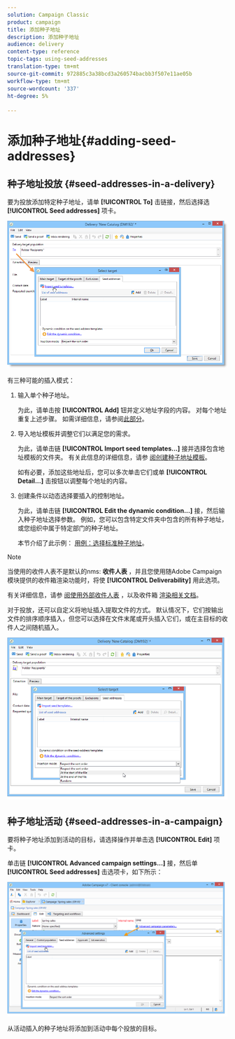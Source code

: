 ```yaml
---
solution: Campaign Classic
product: campaign
title: 添加种子地址
description: 添加种子地址
audience: delivery
content-type: reference
topic-tags: using-seed-addresses
translation-type: tm+mt
source-git-commit: 972885c3a38bcd3a260574bacbb3f507e11ae05b
workflow-type: tm+mt
source-wordcount: '337'
ht-degree: 5%

---
```



# 添加种子地址{#adding-seed-addresses}

## 种子地址投放 {#seed-addresses-in-a-delivery}

要为投放添加特定种子地址，请单 **[!UICONTROL To]** 击链接，然后选择选 **[!UICONTROL Seed addresses]** 项卡。

![](assets/s_ncs_user_edit_del_addresses_tab.png)

有三种可能的插入模式：

1. 输入单个种子地址。

   为此，请单击按 **[!UICONTROL Add]** 钮并定义地址字段的内容。 对每个地址重复上述步骤。 如需详细信息，请参阅[此部分](../../message-center/using/managing-seed-addresses-in-transactional-messages.md#creating-a-seed-address)。

1. 导入地址模板并调整它们以满足您的需求。

   为此，请单击链 **[!UICONTROL Import seed templates...]** 接并选择包含地址模板的文件夹。 有关此信息的详细信息，请参 [阅创建种子地址模板](../../delivery/using/creating-seed-addresses.md#creating-seed-address-templates)。

   如有必要，添加这些地址后，您可以多次单击它们或单 **[!UICONTROL Detail...]** 击按钮以调整每个地址的内容。

1. 创建条件以动态选择要插入的控制地址。

   为此，请单击链 **[!UICONTROL Edit the dynamic condition...]** 接，然后输入种子地址选择参数。 例如，您可以包含特定文件夹中包含的所有种子地址，或您组织中属于特定部门的种子地址。

   本节介绍了此示例： [用例：选择标准种子地址](../../delivery/using/use-case--selecting-seed-addresses-on-criteria.md)。

>[!NOTE]
>
>当使用的收件人表不是默认的nms: **收件人表** ，并且您使用随Adobe Campaign模块提供的收件箱渲染功能时，将使 **[!UICONTROL Deliverability]** 用此选项。
>
>有关详细信息，请参 [阅使用外部收件人表](../../delivery/using/using-an-external-recipient-table.md) ，以及收件箱 [渲染相关文档](../../delivery/using/inbox-rendering.md)。

对于投放，还可以自定义将地址插入提取文件的方式。 默认情况下，它们按输出文件的排序顺序插入，但您可以选择在文件末尾或开头插入它们，或在主目标的收件人之间随机插入。

![](assets/s_ncs_user_edit_del_addresses_sort.png)

## 种子地址活动 {#seed-addresses-in-a-campaign}

要将种子地址添加到活动的目标，请选择操作并单击选 **[!UICONTROL Edit]** 项卡。

单击链 **[!UICONTROL Advanced campaign settings...]** 接，然后单 **[!UICONTROL Seed addresses]** 击选项卡，如下所示：

![](assets/s_ncs_user_edit_op_addresses_tab.png)

从活动插入的种子地址将添加到活动中每个投放的目标。
